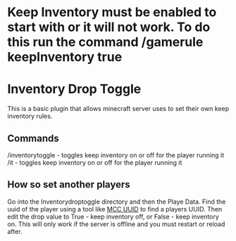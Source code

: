 # Keep Inventory must be enabled to start with or it will not work. To do this run the command /gamerule keepInventory true

# Inventory Drop Toggle
This is a basic plugin that allows minecraft server uses to set their own keep inventory rules.

## Commands
/inventorytoggle - toggles keep inventory on or off for the player running it
/it - toggles keep inventory on or off for the player running it

## How so set another players
Go into the Inventorydroptoggle directory and then the Playe Data. Find the uuid of the player using a tool like [MCC UUID](https://mcuuid.net/) to find a players UUID.
Then edit the drop value to True - keep inventory off, or False - keep inventory on. This will only work if the server is offline and you must restart or reload after.
